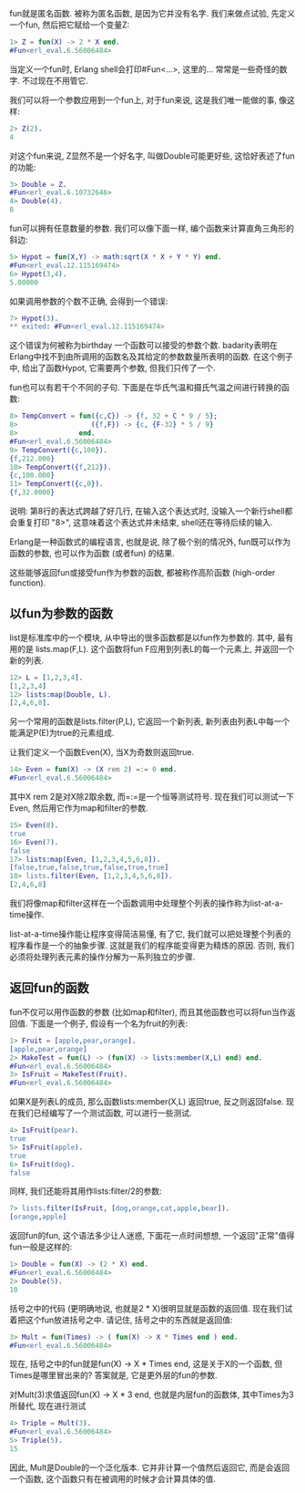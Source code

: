 
fun就是匿名函数. 被称为匿名函数, 是因为它并没有名字. 我们来做点试验, 先定义一个fun, 然后把它赋给一个变量Z:

```erl
1> Z = fun(X) -> 2 * X end.
#Fun<erl_eval.6.56006484>
```

当定义一个fun时, Erlang shell会打印#Fun<...>, 这里的... 常常是一些奇怪的数字. 不过现在不用管它.

我们可以将一个参数应用到一个fun上, 对于fun来说, 这是我们唯一能做的事, 像这样: 

```erl
2> Z(2).
4
```

对这个fun来说, Z显然不是一个好名字, 叫做Double可能更好些, 这恰好表述了fun的功能:

```erl
3> Double = Z.
#Fun<erl_eval.6.10732646>
4> Double(4).
8
```

fun可以拥有任意数量的参数. 我们可以像下面一样, 编个函数来计算直角三角形的斜边:

```erl
5> Hypot = fun(X,Y) -> math:sqrt(X * X + Y * Y) end.
#Fun<erl_eval.12.115169474>
6> Hypot(3,4).
5.00000
```

如果调用参数的个数不正确, 会得到一个错误:

```erl
7> Hypot(3).
** exited: #Fun<erl_eval.12.115169474>
```

这个错误为何被称为birthday 一个函数可以接受的参数个数. badarity表明在Erlang中找不到由所调用的函数名及其给定的参数数量所表明的函数. 在这个例子中, 给出了函数Hypot, 它需要两个参数, 但我们只传了一个.

fun也可以有若干个不同的子句. 下面是在华氏气温和摄氏气温之间进行转换的函数:

```erl
8> TempConvert = fun({c,C}) -> {f, 32 + C * 9 / 5};
8>                  ({f,F}) -> {c, {F-32} * 5 / 9}
8>               end.
#Fun<erl_eval.6.56006484>
9> TempConvert({c,100}).
{f,212.000}
10> TempConvert({f,212}).
{c,100.000}
11> TempConvert({c,0}).
{f,32.0000}
```

说明: 第8行的表达式跨越了好几行, 在输入这个表达式时, 没输入一个新行shell都会重复打印 "8>", 这意味着这个表达式并未结束, shell还在等待后续的输入.

Erlang是一种函数式的编程语言, 也就是说, 除了极个别的情况外, fun既可以作为函数的参数, 也可以作为函数 (或者fun) 的结果.

这些能够返回fun或接受fun作为参数的函数, 都被称作高阶函数 (high-order function). 

## 以fun为参数的函数

list是标准库中的一个模块, 从中导出的很多函数都是以fun作为参数的. 其中, 最有用的是 lists.map(F,L). 这个函数将fun F应用到列表L的每一个元素上, 并返回一个新的列表.

```erl
12> L = [1,2,3,4].
[1,2,3,4]
12> lists:map(Double, L).
[2,4,6,8].
```

另一个常用的函数是lists.filter(P,L), 它返回一个新列表, 新列表由列表L中每一个能满足P(E)为true的元素组成.

让我们定义一个函数Even(X), 当X为奇数则返回true.

```erl
14> Even = fun(X) -> (X rem 2) =:= 0 end.
#Fun<erl_eval.6.56006484>
```

其中X rem 2是对X除2取余数, 而=:=是一个恒等测试符号. 现在我们可以测试一下Even, 然后用它作为map和filter的参数.

```erl
15> Even(8).
true
16> Even(7).
false
17> lists:map(Even, [1,2,3,4,5,6,8]).
[false,true,false,true,false,true,true]
18> lists.filter(Even, [1,2,3,4,5,6,8]).
[2,4,6,8]
```

我们将像map和filter这样在一个函数调用中处理整个列表的操作称为list-at-a-time操作.

list-at-a-time操作能让程序变得简洁易懂, 有了它, 我们就可以把处理整个列表的程序看作是一个的抽象步骤. 这就是我们的程序能变得更为精炼的原因. 否则, 我们必须将处理列表元素的操作分解为一系列独立的步骤.

## 返回fun的函数

fun不仅可以用作函数的参数 (比如map和filter), 而且其他函数也可以将fun当作返回值. 下面是一个例子, 假设有一个名为fruit的列表:

```erl
1> Fruit = [apple,pear,orange].
[apple,pear,orange]
2> MakeTest = fun(L) -> (fun(X) -> lists:member(X,L) end) end.
#Fun<erl_eval.6.56006484>
3> IsFruit = MakeTest(Fruit).
#Fun<erl_eval.6.56006484>
```

如果X是列表L的成员, 那么函数lists:member(X,L) 返回true, 反之则返回false. 现在我们已经编写了一个测试函数, 可以进行一些测试.

```erl
4> IsFruit(pear).
true
5> IsFruit(apple).
true
6> IsFruit(dog).
false
```

同样, 我们还能将其用作lists:filter/2的参数:

```erl
7> lists.filter(IsFruit, [dog,orange,cat,apple,bear]).
[orange,apple]
```

返回fun的fun, 这个语法多少让人迷惑, 下面花一点时间想想, 一个返回"正常"值得fun一般是这样的:

```erl
1> Double = fun(X) -> (2 * X) end.
#Fun<erl_eval.6.56006484>
2> Double(5).
10
```

括号之中的代码 (更明确地说, 也就是2 * X)很明显就是函数的返回值. 现在我们试着把这个fun放进括号之中. 请记住, 括号之中的东西就是返回值:

```erl
3> Mult = fun(Times) -> ( fun(X) -> X * Times end ) end.
#Fun<erl_eval.6.56006484>
```

现在, 括号之中的fun就是fun(X) -> X * Times end, 这是关于X的一个函数, 但Times是哪里冒出来的? 答案就是, 它是更外层的fun的参数.

对Mult(3)求值返回fun(X) -> X * 3 end, 也就是内层fun的函数体, 其中Times为3所替代, 现在进行测试

```erl
4> Triple = Mult(3).
#Fun<erl_eval.6.56006484>
5> Triple(5).
15
```

因此, Mult是Double的一个泛化版本. 它并非计算一个值然后返回它, 而是会返回一个函数, 这个函数只有在被调用的时候才会计算具体的值.







